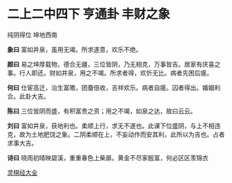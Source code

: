 # 二上二中四下 亨通卦 丰财之象

纯阴得位 坤地西南

**象曰** 富如井泉，虽用无竭。所求遂意，欢乐不绝。

**颜曰** 易之坤厚载物，德合无疆，三位皆阴，乃无相克，万事皆吉。居家有庆喜之事。行人即还。财如井泉，用之不竭。所求者得，欢忻无比。病者先困后瘥。

**何曰** 仕宦高迁，治生富赡，团蚕倍收，吉祥欢乐。病者自瘥。囚者得出。婚姻利合。此卦大吉。

**陈曰** 三位皆阴而盛，有积富贵之资；用之不竭，如泉之达，故曰云云。

**刘曰** 富如井泉，获地利也。柔顺上行，求无不遂也。此课下位盛阴，与上不相违克，故为土地肥饶之象。二阴柔顺在上，不妄动作而安其利，此所以为吉也。占者求事大吉。

**诗曰** 晓雨初晴映碧溪，重重春色上柴扉。黄金不尽家殷富，何必区区羡锦衣

[灵棋经大全](README.md)
